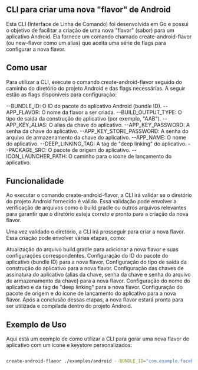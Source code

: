 ## CLI para criar uma nova "flavor" de Android

Esta CLI (Interface de Linha de Comando) foi desenvolvida em Go e possui o objetivo de facilitar a criação de uma nova "flavor" (sabor) para um aplicativo Android. Ela fornece um comando chamado create-android-flavor (ou new-flavor como um alias) que aceita uma série de flags para configurar a nova flavor.

## Como usar
Para utilizar a CLI, execute o comando create-android-flavor seguido do caminho do diretório do projeto Android e das flags necessárias. A seguir estão as flags disponíveis para configuração:

--BUNDLE_ID: O ID do pacote do aplicativo Android (bundle ID).
--APP_FLAVOR: O nome da flavor a ser criada.
--BUILD_OUTPUT_TYPE: O tipo de saída da construção do aplicativo (por exemplo, "AAB").
--APP_KEY_ALIAS: O alias da chave do aplicativo.
--APP_KEY_PASSWORD: A senha da chave do aplicativo.
--APP_KEY_STORE_PASSWORD: A senha do arquivo de armazenamento da chave do aplicativo.
--APP_NAME: O nome do aplicativo.
--DEEP_LINKING_TAG: A tag de "deep linking" do aplicativo.
--PACKAGE_SRC: O pacote de origem do aplicativo.
--ICON_LAUNCHER_PATH: O caminho para o ícone de lançamento do aplicativo.

## Funcionalidade
Ao executar o comando create-android-flavor, a CLI irá validar se o diretório do projeto Android fornecido é válido. Essa validação pode envolver a verificação de arquivos como o build.gradle ou outros arquivos relevantes para garantir que o diretório esteja correto e pronto para a criação da nova flavor.

Uma vez validado o diretório, a CLI irá prosseguir para criar a nova flavor. Essa criação pode envolver várias etapas, como:

Atualização do arquivo build.gradle para adicionar a nova flavor e suas configurações correspondentes.
Configuração do ID do pacote do aplicativo (bundle ID) para a nova flavor.
Configuração do tipo de saída da construção do aplicativo para a nova flavor.
Configuração das chaves de assinatura do aplicativo (alias da chave, senha da chave e senha do arquivo de armazenamento da chave) para a nova flavor.
Configuração do nome do aplicativo e da tag de "deep linking" para a nova flavor.
Configuração do pacote de origem e do ícone de lançamento do aplicativo para a nova flavor.
Após a conclusão dessas etapas, a nova flavor estará pronta para ser utilizada e compilada dentro do projeto Android.

## Exemplo de Uso
Aqui está um exemplo de como utilizar a CLI para gerar uma nova flavor de aplicativo com um ícone e keystore personalizados:


```sh

create-android-flavor ./examples/android --BUNDLE_ID="com.example.facebook" --APP_FLAVOR="facebook" --BUILD_OUTPUT_TYPE="AAB" --APP_KEY_ALIAS="my-key-alias" --APP_KEY_PASSWORD="my-password" --APP_KEY_STORE_PASSWORD="my-app-keystore-password" --APP_NAME="facebook" --DEEP_LINKING_TAG="facebookApp-8574" --PACKAGE_SRC="com.example" --ICON_LAUNCHER_PATH="examples/

```
